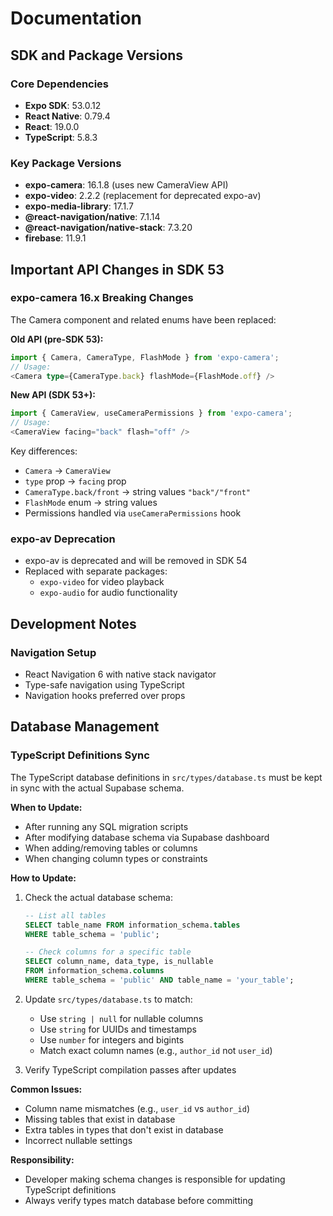 # Documentation

## SDK and Package Versions

### Core Dependencies
- **Expo SDK**: 53.0.12
- **React Native**: 0.79.4
- **React**: 19.0.0
- **TypeScript**: 5.8.3

### Key Package Versions
- **expo-camera**: 16.1.8 (uses new CameraView API)
- **expo-video**: 2.2.2 (replacement for deprecated expo-av)
- **expo-media-library**: 17.1.7
- **@react-navigation/native**: 7.1.14
- **@react-navigation/native-stack**: 7.3.20
- **firebase**: 11.9.1

## Important API Changes in SDK 53

### expo-camera 16.x Breaking Changes
The Camera component and related enums have been replaced:

**Old API (pre-SDK 53):**
```typescript
import { Camera, CameraType, FlashMode } from 'expo-camera';
// Usage:
<Camera type={CameraType.back} flashMode={FlashMode.off} />
```

**New API (SDK 53+):**
```typescript
import { CameraView, useCameraPermissions } from 'expo-camera';
// Usage:
<CameraView facing="back" flash="off" />
```

Key differences:
- `Camera` → `CameraView`
- `type` prop → `facing` prop
- `CameraType.back/front` → string values `"back"/"front"`
- `FlashMode` enum → string values
- Permissions handled via `useCameraPermissions` hook

### expo-av Deprecation
- expo-av is deprecated and will be removed in SDK 54
- Replaced with separate packages:
  - `expo-video` for video playback
  - `expo-audio` for audio functionality

## Development Notes

### Navigation Setup
- React Navigation 6 with native stack navigator
- Type-safe navigation using TypeScript
- Navigation hooks preferred over props

## Database Management

### TypeScript Definitions Sync
The TypeScript database definitions in `src/types/database.ts` must be kept in sync with the actual Supabase schema.

**When to Update:**
- After running any SQL migration scripts
- After modifying database schema via Supabase dashboard
- When adding/removing tables or columns
- When changing column types or constraints

**How to Update:**
1. Check the actual database schema:
   ```sql
   -- List all tables
   SELECT table_name FROM information_schema.tables 
   WHERE table_schema = 'public';
   
   -- Check columns for a specific table
   SELECT column_name, data_type, is_nullable 
   FROM information_schema.columns 
   WHERE table_schema = 'public' AND table_name = 'your_table';
   ```

2. Update `src/types/database.ts` to match:
   - Use `string | null` for nullable columns
   - Use `string` for UUIDs and timestamps
   - Use `number` for integers and bigints
   - Match exact column names (e.g., `author_id` not `user_id`)

3. Verify TypeScript compilation passes after updates

**Common Issues:**
- Column name mismatches (e.g., `user_id` vs `author_id`)
- Missing tables that exist in database
- Extra tables in types that don't exist in database
- Incorrect nullable settings

**Responsibility:**
- Developer making schema changes is responsible for updating TypeScript definitions
- Always verify types match database before committing